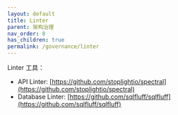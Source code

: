 ```yaml
---
layout: default
title: Linter
parent: 架构治理
nav_order: 8
has_children: true
permalink: /governance/linter
---
```


Linter 工具：

- API Linter: [https://github.com/stoplightio/spectral](https://github.com/stoplightio/spectral)
- Database Linter: [https://github.com/sqlfluff/sqlfluff](https://github.com/sqlfluff/sqlfluff)

